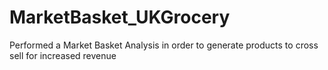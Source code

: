 # MarketBasket_UKGrocery
Performed a Market Basket Analysis in order to generate products to cross sell for increased revenue
